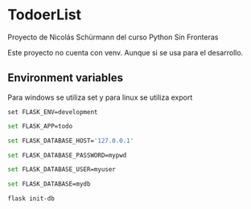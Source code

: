# TodoerList
Proyecto de Nicolás Schürmann del curso Python Sin Fronteras

Este proyecto no cuenta con venv. Aunque si se usa para el desarrollo.

## Environment variables

Para windows se utiliza set y para linux se utiliza export 

```shell
set FLASK_ENV=development
```
```bash
set FLASK_APP=todo
```

```bash
set FLASK_DATABASE_HOST='127.0.0.1'
```
```bash
set FLASK_DATABASE_PASSWORD=mypwd
```
```bash
set FLASK_DATABASE_USER=myuser
```
```bash
set FLASK_DATABASE=mydb
```

```bash
flask init-db
```

